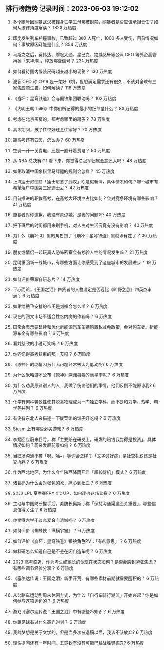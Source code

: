 
## 排行榜趋势 记录时间：2023-06-03 19:12:02
  
  1. 多个账号因网暴武汉被撞身亡学生母亲被封禁，网暴者是否应该承担责任？如何从法律角度解读？ 1820 万热度
    
  2. 印度发生列车相撞事故，已致超过 300 人死亡，1000 多人受伤，目前情况如何？事故原因可能是什么？ 854 万热度
    
  3. 马斯克之后，英伟达、摩根大通、星巴克、路威酩轩等公司 CEO 等外企高管再掀「来华潮」，释放哪些信号？ 234 万热度
    
  4. 如何看待国内服装尺码越来越小的现象？ 130 万热度
    
  5. 波音 CEO 称 C919 是一架好飞机，但想满足需求还有很久，不该对全球有三家供应商生畏，如何解读？ 116 万热度
    
  6. 《崩坏：星穹铁道》会与国铁集团联动吗？ 102 万热度
    
  7. 《大明王朝 1566》中你们所记得的最小的细节是什么？ 80 万热度
    
  8. 考虑在北京买房的，都考虑哪里的房子？ 78 万热度
    
  9. 高考期间，孩子住校好还是住家好？ 70 万热度
    
  10. 距高考还有四天，怎么办？ 60 万热度
    
  11. 空调一开一关费电，还是一直开着费电？ 50 万热度
    
  12. 从 NBA 总决赛 G1 看下来，你觉得总冠军归属悬念还大吗？ 48 万热度
    
  13. 如果取消中国象棋里马绊腿的规则会怎样？ 45 万热度
    
  14. 上海迪士尼回应「迪士尼落子武汉」称是假新闻，具体情况如何？哪个城市有希望落户中国第三家迪士尼？ 42 万热度
    
  15. 目前推进的职教高考，在高考大环境中占比如何？会对竞争环境有哪些影响？ 41 万热度
    
  16. 施暴者对你道歉，我没有原谅她，是我的问题吗? 40 万热度
    
  17. 把下班后的时间都用来刷手机，对人生对生活究竟有没有影响？ 40 万热度
    
  18. 为什么《崩坏 3》里的角色到了《崩坏：星穹铁道》里就没有姓了？ 36 万热度
    
  19. 朋友或情侣一起玩真人恐怖密室会有考验人性的情况发生吗？ 21 万热度
    
  20. 昆明重回新一线城市，有哪些方面让你感受到了这座城市的发展进步？ 19 万热度
    
  21. 如何评价荣耀自研芯片？ 14 万热度
    
  22. 平心而论，《王国之泪》四贤者的人物设定是否远比《旷野之息》四英杰丰满？ 6 万热度
    
  23. 如果给岳飞安排的帝王是刘禅会怎么样？ 6 万热度
    
  24. 现在的网文市场不适合性格内向的作者吗？ 6 万热度
    
  25. 国常会表示要延续和优化新能源汽车车辆购置税减免政策，会对购车者、新能源车企有哪些影响？ 6 万热度
    
  26. 看刘慈欣的小说可笑吗？ 6 万热度
    
  27. 你还记得高考结束的那一天吗？ 6 万热度
    
  28. 《原神》的剧情因为什么问题经常被认为低幼呢? 6 万热度
    
  29. 为什么米哈游不公布《原神》深渊每期的满星率呢？ 6 万热度
    
  30. 为什么劝我原谅别人的人，我做了伤害他们的事情，他们反倒不能原谅我? 6 万热度
    
  31. 化学有何种特殊性使其脱离物理成为一门独立学科，而不是和力学、热学、电学等并列？ 6 万热度
    
  32. 有没有东北人来描述一下酸菜馅的饺子好吃吗？ 6 万热度
    
  33. Steam 上有哪些必买游戏？ 6 万热度
    
  34. 李斌回应蔚来巨亏，称「主要赔在研发上，研发的赔钱我觉得是投资」，具体情况如何？蔚来发展前景如何？ 6 万热度
    
  35. 当职场沟通不带「呀、哈~」等词会怎样？「文字讨好症」是社交礼仪还是社交内耗？ 6 万热度
    
  36. 作为西北地区，为什么今年陕西降雨开启「超长待机」模式？ 6 万热度
    
  37. 诸葛亮为什么会对张苞的死，痛心到吐血？ 6 万热度
    
  38. 2023 LPL 夏季赛FPX 0:2 UP，如何评价这场比赛？ 6 万热度
    
  39. 主动与中国防长握手后，美防长奥斯汀称「保持沟通渠道至关重要」，哪些信息值得关注？ 6 万热度
    
  40. 你觉得大学不谈恋爱会有遗憾吗？ 6 万热度
    
  41. 如何评价《蜘蛛侠：纵横宇宙》？ 6 万热度
    
  42. 如何评价《崩坏：星穹铁道》银狼角色PV：「有点意思」？ 6 万热度
    
  43. 做科研怎么知道自己是不是在闭门造车呢？ 6 万热度
    
  44. 2023 高考临近，作为考生或家长的你现在状态如何？是否会感到紧张焦虑？有哪些调节经验分享？ 6 万热度
    
  45. 《塞尔达传说：王国之泪》新手开荒，有哪些素材前期就需要囤积的？ 6 万热度
    
  46. 从公路车运动到周末休闲方式，为什么「自行车骑行潮流」开始兴起？你是如何参与这项运动的？ 6 万热度
    
  47. 游戏《塞尔达传说：王国之泪》中有哪些冷知识？ 6 万热度
    
  48. 你踢足球有过什么高光时刻？ 6 万热度
    
  49. 我的梦想是关于文学的，但是当多次被退稿以后，我该不该放弃? 6 万热度
    
  50. 理性提问还有一年时间，王楚钦有没有可能巴黎战胜樊振东? 6 万热度
    